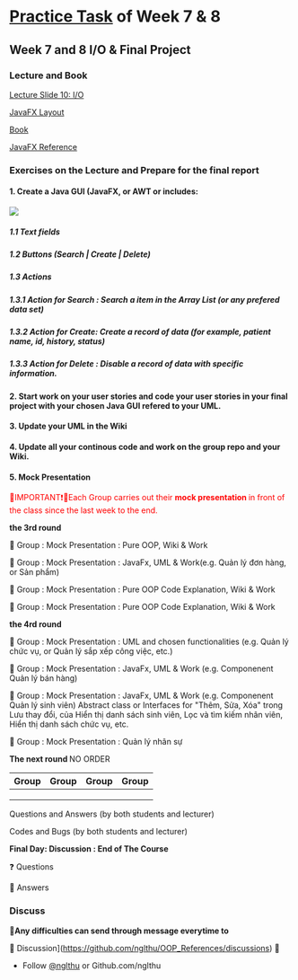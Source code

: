 # [Practice Task](https://nglthu.github.io/OOP_References/Practice_week7) of Week 7 & 8

## Week 7 and 8 I/O & Final Project
### Lecture and Book


[Lecture Slide 10: I/O](https://nglthu.github.io/OOP_References/Slides/Lecture10_LTN.pdf)

[JavaFX Layout](https://nglthu.github.io/JavaGuiProject/img/readMeImg)

[Book](https://nglthu.github.io/Books/java/BruceEckel_Thinking_in_Java_4th_Edition.pdf)

[JavaFX Reference](https://docs.oracle.com/javafx/2/ui_controls/text-field.htm)

### Exercises on the Lecture and Prepare for the final report


#### 1. Create a Java GUI (JavaFX, or AWT or  includes:

<img src="https://nglthu.github.io/OOP_References/img/PatientManagement.png">
   
##### 1.1 Text fields
   
##### 1.2 Buttons (Search | Create | Delete)  

##### 1.3 Actions 

##### 1.3.1 Action for Search : Search a item in the Array List (or any prefered data set)

##### 1.3.2 Action for Create: Create a record of data (for example, patient name, id,  history, status)

##### 1.3.3 Action for Delete : Disable a record of data with specific information. 


#### 2. Start work on your user stories and code your user stories in your final project with your chosen Java GUI refered to your UML.

#### 3. Update your UML in the Wiki

#### 4. Update all your continous code and work on the group repo and your Wiki. 

#### 5. Mock Presentation

<span style="color:red">🔴IMPORTANT❗🔴Each Group carries out their <b> mock presentation </b> in front of the class  since the last week to the end. 
</span>


<b>the 3rd round </b>   

🔴 Group : Mock Presentation : Pure OOP, Wiki  & Work


🔴 Group : Mock Presentation : JavaFx, UML & Work(e.g. Quản lý đơn hàng, or Sản phẩm)


🔴 Group : Mock Presentation : Pure OOP Code Explanation, Wiki & Work 


🔴 Group : Mock Presentation : Pure OOP Code Explanation, Wiki & Work


<b>the 4rd round </b> 

🔴 Group : Mock Presentation : UML  and chosen functionalities (e.g. Quản lý chức vụ, or Quản lý sắp xếp công việc, etc.)


🔴 Group : Mock Presentation : JavaFx, UML & Work (e.g. Componenent Quản lý bán hàng) 



🔴 Group : Mock Presentation : JavaFx, UML & Work (e.g. Componenent Quản lý sinh viên) 
Abstract class or Interfaces for "Thêm, Sửa, Xóa" trong Lưu thay đổi, của Hiển thị danh sách sinh viên, Lọc và tìm kiếm nhân viên, Hiển thị danh sách chức vụ, etc.


🔴 Group : Mock Presentation : Quản lý nhân sự

<b>The next round </b> NO ORDER 

| Group            | Group           | Group         | Group            |   
|-------------------|-------------------|-----------------|----------------------|
|  |  | |  |   
|  |  |      |            |   
|                   |                   |                 |     |   

Questions and Answers (by both students and lecturer)

Codes and Bugs (by both students and lecturer)

<b>Final Day: Discussion : End of The Course</b> 

❓ Questions


🎯 Answers

### Discuss

🔴<b>Any difficulties can send through message everytime to </b>

💬 Discussion](https://github.com/nglthu/OOP_References/discussions) 💬


+ Follow [@nglthu](https://github.com/nglthu) or Github.com/nglthu

 
